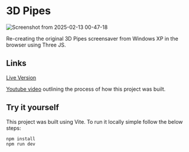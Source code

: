 # 3D Pipes

![Screenshot from 2025-02-13 00-47-18](https://github.com/user-attachments/assets/20179536-6eac-4a6c-b8a4-8df9ab656e46)

Re-creating the original 3D Pipes screensaver from Windows XP in the browser using Three JS.

## Links

[Live Version](https://3d-pipes.vercel.app/)

[Youtube video](https://youtu.be/21t4PDtvXeg) outlining the process of how this project was built.

## Try it yourself

This project was built using Vite. To run it locally simple follow the below steps:
```
npm install
npm run dev
```



